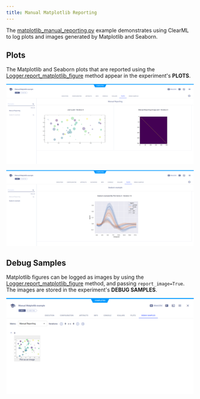 ```yaml
---
title: Manual Matplotlib Reporting
---
```


The [matplotlib_manual_reporting.py](https://github.com/allegroai/clearml/blob/master/examples/reporting/matplotlib_manual_reporting.py) 
example demonstrates using ClearML to log plots and images generated by Matplotlib and Seaborn. 

## Plots

The Matplotlib and Seaborn plots that are reported using the [Logger.report_matplotlib_figure](../../references/sdk/logger.md#report_matplotlib_figure)
method appear in the experiment's **PLOTS**.

![Experiment Matplotlib plots](../../img/manual_matplotlib_reporting_01.png)

![Experiment Seaborn plot](../../img/manual_matplotlib_reporting_02.png)

## Debug Samples

Matplotlib figures can be logged as images by using the [Logger.report_matplotlib_figure](../../references/sdk/logger.md#report_matplotlib_figure) 
method, and passing `report_image=True`. The images are stored in the experiment's **DEBUG SAMPLES**.

![Experiment debug sample](../../img/manual_matplotlib_reporting_03.png)